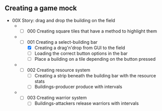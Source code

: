﻿## Creating a game mock
- 00X Story: drag and drop the building on the field 
  - - [ ] 000 Creating square tiles that have a method to highlight them
  - - [ ] 001 Creating a select-building bar
      - [X] Creating a drag'n'drop from GUI to the field
      - [ ] Loading the correct button options in the bar
      - [ ] Place a building on a tile depending on the button pressed
  - - [ ] 002 Creating resource system
      - [ ] Creating a strip beneath the building bar with the resource stats
      - [ ] Buildings-producer produce with intervals
  - - [ ] 003 Creating warrior system
      - [ ] Buildings-attackers release warriors with intervals